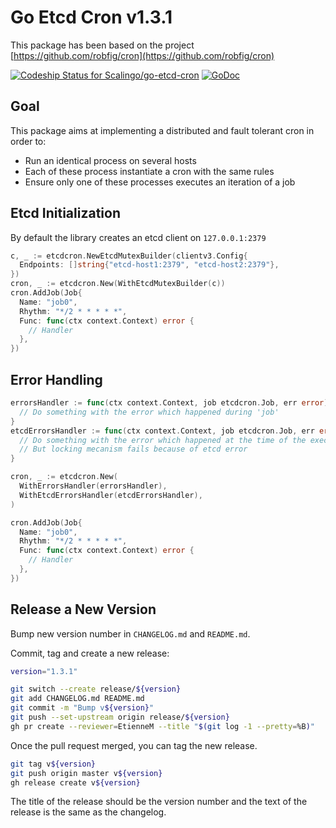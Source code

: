 # Go Etcd Cron v1.3.1

This package has been based on the project [https://github.com/robfig/cron](https://github.com/robfig/cron)

[ ![Codeship Status for Scalingo/go-etcd-cron](https://app.codeship.com/projects/36ea06c0-9bc8-0135-7b7d-329e62b9d6c9/status?branch=master)](https://app.codeship.com/projects/252777)
[![GoDoc](http://godoc.org/github.com/Scalingo/go-etcd-cron?status.png)](http://godoc.org/github.com/Scalingo/go-etcd-cron)

## Goal

This package aims at implementing a distributed and fault tolerant cron in order to:

* Run an identical process on several hosts
* Each of these process instantiate a cron with the same rules
* Ensure only one of these processes executes an iteration of a job

## Etcd Initialization

By default the library creates an etcd client on `127.0.0.1:2379`

```go
c, _ := etcdcron.NewEtcdMutexBuilder(clientv3.Config{
  Endpoints: []string{"etcd-host1:2379", "etcd-host2:2379"},
})
cron, _ := etcdcron.New(WithEtcdMutexBuilder(c))
cron.AddJob(Job{
  Name: "job0",
  Rhythm: "*/2 * * * * *",
  Func: func(ctx context.Context) error {
    // Handler
  },
})
```

## Error Handling

```go
errorsHandler := func(ctx context.Context, job etcdcron.Job, err error) {
  // Do something with the error which happened during 'job'
}
etcdErrorsHandler := func(ctx context.Context, job etcdcron.Job, err error) {
  // Do something with the error which happened at the time of the execution of 'job'
  // But locking mecanism fails because of etcd error
}

cron, _ := etcdcron.New(
  WithErrorsHandler(errorsHandler),
  WithEtcdErrorsHandler(etcdErrorsHandler),
)

cron.AddJob(Job{
  Name: "job0",
  Rhythm: "*/2 * * * * *",
  Func: func(ctx context.Context) error {
    // Handler
  },
})
```

## Release a New Version

Bump new version number in `CHANGELOG.md` and `README.md`.

Commit, tag and create a new release:

```sh
version="1.3.1"

git switch --create release/${version}
git add CHANGELOG.md README.md
git commit -m "Bump v${version}"
git push --set-upstream origin release/${version}
gh pr create --reviewer=EtienneM --title "$(git log -1 --pretty=%B)"
```

Once the pull request merged, you can tag the new release.

```sh
git tag v${version}
git push origin master v${version}
gh release create v${version}
```

The title of the release should be the version number and the text of the release is the same as the changelog.
